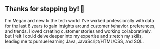 ## Thanks for stopping by! 👋
I'm Megan and new to the tech world. I've worked professionally with data for the last 8 years to gain insights around customer behavior, preferences, and trends. I loved creating customer stories and working collaboratively, but I felt I could delve deeper into my expertise and stretch my skills, leading me to pursue learning Java, JavaScript/HTML/CSS, and SQL. 


<!--
**megsummer/megsummer** is a ✨ _special_ ✨ repository because its `README.md` (this file) appears on your GitHub profile.

Here are some ideas to get you started:

- 🔭 I’m currently working on ...
- 🌱 I’m currently learning ...
- 👯 I’m looking to collaborate on ...
- 🤔 I’m looking for help with ...
- 💬 Ask me about ...
- 📫 How to reach me: ...
- 😄 Pronouns: ...
- ⚡ Fun fact: ...
-->

